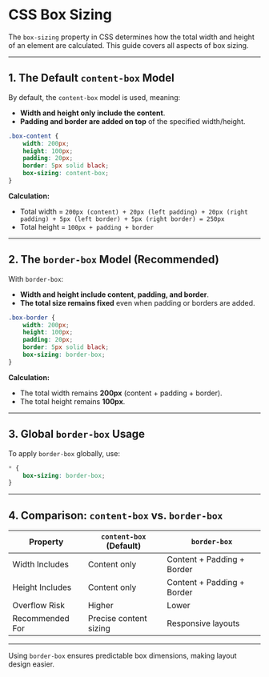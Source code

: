 # CSS Box Sizing

The `box-sizing` property in CSS determines how the total width and height of an element are calculated. This guide covers all aspects of box sizing.

---

## 1. The Default `content-box` Model
By default, the `content-box` model is used, meaning:
- **Width and height only include the content**.
- **Padding and border are added on top** of the specified width/height.

```css
.box-content {
    width: 200px;
    height: 100px;
    padding: 20px;
    border: 5px solid black;
    box-sizing: content-box;
}
```
**Calculation:**
- Total width = `200px (content) + 20px (left padding) + 20px (right padding) + 5px (left border) + 5px (right border) = 250px`
- Total height = `100px + padding + border`

---

## 2. The `border-box` Model (Recommended)
With `border-box`:
- **Width and height include content, padding, and border**.
- **The total size remains fixed** even when padding or borders are added.

```css
.box-border {
    width: 200px;
    height: 100px;
    padding: 20px;
    border: 5px solid black;
    box-sizing: border-box;
}
```
**Calculation:**
- The total width remains **200px** (content + padding + border).
- The total height remains **100px**.

---

## 3. Global `border-box` Usage
To apply `border-box` globally, use:
```css
* {
    box-sizing: border-box;
}
```

---

## 4. Comparison: `content-box` vs. `border-box`
| Property        | `content-box` (Default) | `border-box` |
|---------------|----------------------|-------------|
| Width Includes  | Content only         | Content + Padding + Border |
| Height Includes | Content only         | Content + Padding + Border |
| Overflow Risk  | Higher               | Lower |
| Recommended For | Precise content sizing | Responsive layouts |

---

Using `border-box` ensures predictable box dimensions, making layout design easier.
